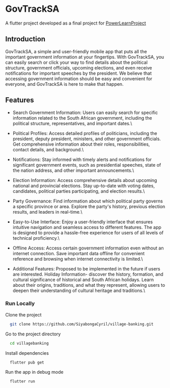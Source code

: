 # GovTrackSA

A flutter project developed as a final project for [PowerLearnProject](https://powerlearnproject.org/)  




## Introduction
GovTrackSA, a simple and user-friendly mobile app that puts all the important
government information at your fingertips. With GovTrackSA, you can easily
search or click your way to find details about the political structure, government officials,
upcoming elections, and even receive notifications for important speeches by
the president. We believe that accessing government information should be easy
and convenient for everyone, and GovTrackSA is here to make that happen.


## Features

- Search Government Information:
Users can easily search for specific information related
to the South African government, including the political structure, representatives, and important dates.\

- Political Profiles:
Access detailed profiles of politicians, including the president,
deputy president, ministers, and other government officials. Get comprehensive information about their roles, responsibilities, contact details, and background.\

- Notifications:
Stay informed with timely alerts and notifications for significant government
events, such as presidential speeches, state of the nation address, and other
important announcements.\

- Election Information:
Access comprehensive details about upcoming national and
provincial elections. Stay up-to-date with voting dates, candidates, political parties participating, and election results.\

- Party Governance:
Find information about which political party governs a specific
province or area. Explore the party's history, previous election results, and leaders in real-time.\

- Easy-to-Use Interface:
Enjoy a user-friendly interface that ensures intuitive navigation
and seamless access to different features. The app is designed to provide a
hassle-free experience for users of all levels of technical proficiency.\

- Offline Access:
Access certain government information even without an internet
connection. Save important data offline for convenient reference and browsing when
internet connectivity is limited.\

- Additional Features:
Proposed to be implemented in the future if users are interested.
Holiday Information- discover the history, formation, and cultural significance of historical and South African holidays. Learn about their origins, traditions, and what they represent, allowing users to deepen their understanding of cultural heritage and traditions.\

### Run Locally

Clone the project

```bash
  git clone https://github.com/SiyabongaCyril/village-banking.git
```

Go to the project directory

```bash
  cd villagebanking
```

Install dependencies

```bash
  flutter pub get
```

Run the app in debug mode

```bash
  flutter run
```

